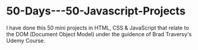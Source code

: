 # 50-Days---50-Javascript-Projects
I have done this 50 mini projects in HTML, CSS &amp; JavaScript that relate to the DOM (Document Object Model) under the guidence of Brad Traversy's Udemy Course.
